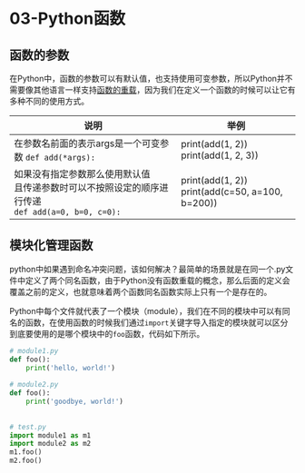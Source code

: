 # 03-Python函数

## 函数的参数

在Python中，函数的参数可以有默认值，也支持使用可变参数，所以Python并不需要像其他语言一样支持[函数的重载](https://zh.wikipedia.org/wiki/%E5%87%BD%E6%95%B0%E9%87%8D%E8%BD%BD)，因为我们在定义一个函数的时候可以让它有多种不同的使用方式。

| 说明                                                         | 举例                                               |
| ------------------------------------------------------------ | -------------------------------------------------- |
| 在参数名前面的表示args是一个可变参数 `def add(*args):`       | print(add(1, 2))<br>print(add(1, 2, 3))            |
| 如果没有指定参数那么使用默认值<br>且传递参数时可以不按照设定的顺序进行传递<br>`def add(a=0, b=0, c=0):` | print(add(1, 2))<br>print(add(c=50, a=100, b=200)) |

## 模块化管理函数

python中如果遇到命名冲突问题，该如何解决？最简单的场景就是在同一个.py文件中定义了两个同名函数，由于Python没有函数重载的概念，那么后面的定义会覆盖之前的定义，也就意味着两个函数同名函数实际上只有一个是存在的。

Python中每个文件就代表了一个模块（module），我们在不同的模块中可以有同名的函数，在使用函数的时候我们通过`import`关键字导入指定的模块就可以区分到底要使用的是哪个模块中的`foo`函数，代码如下所示。

```python
# module1.py
def foo():
    print('hello, world!')
    
# module2.py
def foo():
    print('goodbye, world!')
    
    
# test.py
import module1 as m1
import module2 as m2
m1.foo()
m2.foo()
```



